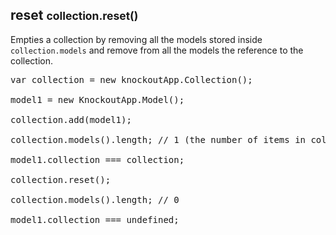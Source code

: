 <h2 class="page-header">reset <small>collection.reset()</small></h2>

Empties a collection by removing all the models stored inside `collection.models` and remove from all the models the reference to the collection.

<pre class="prettyprint">
var collection = new knockoutApp.Collection();

model1 = new KnockoutApp.Model();

collection.add(model1);

collection.models().length; // 1 (the number of items in collection.models())

model1.collection === collection;

collection.reset();

collection.models().length; // 0

model1.collection === undefined;
</pre>